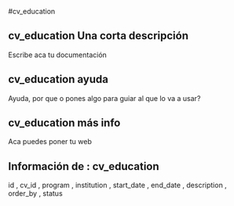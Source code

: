 #cv_education
## cv_education Una corta descripción
Escribe aca tu documentación

## cv_education ayuda
Ayuda, por que o pones algo para guiar al que lo va a usar?

## cv_education más info
Aca puedes poner tu web

## Información de : cv_education 
id , 
  cv_id , 
  program , 
  institution , 
  start_date , 
  end_date , 
  description , 
  order_by , 
  status 
  